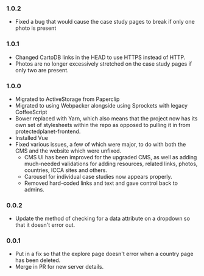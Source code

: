 ### 1.0.2

* Fixed a bug that would cause the case study pages to break if only one photo is present

### 1.0.1

* Changed CartoDB links in the HEAD to use HTTPS instead of HTTP.
* Photos are no longer excessively stretched on the case study pages if only two are present.

### 1.0.0 

* Migrated to ActiveStorage from Paperclip
* Migrated to using Webpacker alongside using Sprockets with legacy CoffeeScript
* Bower replaced with Yarn, which also means that the project now has its own set of stylesheets within the repo as opposed to pulling it in from protectedplanet-frontend.
* Installed Vue
* Fixed various issues, a few of which were major, to do with both the CMS and the website which were unfixed.
    - CMS UI has been improved for the upgraded CMS, as well as adding much-needed validations for adding resources, related links, photos, countries, ICCA sites and others.
    - Carousel for individual case studies now appears properly.
    - Removed hard-coded links and text and gave control back to admins.

### 0.0.2

* Update the method of checking for a data attribute on a dropdown so that it doesn't error out.

### 0.0.1

* Put in a fix so that the explore page doesn't error when a country page has been deleted.
* Merge in PR for new server details.